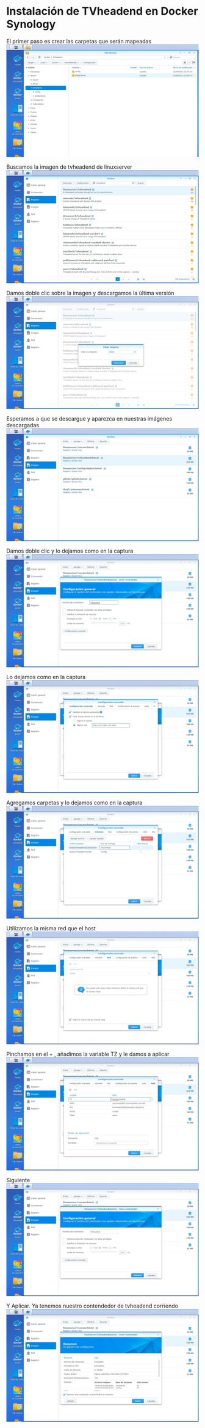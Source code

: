 # <b>Instalación de TVheadend en Docker Synology </B>
El primer paso es crear las carpetas que serán mapeadas
![alt text](https://raw.githubusercontent.com/davidmuma/Docker_dobleM/master/Images/d0.jpg)

Buscamos la imagen de tvheadend de linuxserver
![alt text](https://raw.githubusercontent.com/davidmuma/Docker_dobleM/master/Images/d1.jpg)

Damos doble clic sobre la imagen y descargamos la última versión
![alt text](https://raw.githubusercontent.com/davidmuma/Docker_dobleM/master/Images/d2.jpg)

Esperamos a que se descargue y aparezca en nuestras imágenes descargadas
![alt text](https://raw.githubusercontent.com/davidmuma/Docker_dobleM/master/Images/d3.jpg)

Damos doble clic y lo dejamos como en la captura
![alt text](https://raw.githubusercontent.com/davidmuma/Docker_dobleM/master/Images/d4.jpg)

Lo dejamos como en la captura
![alt text](https://raw.githubusercontent.com/davidmuma/Docker_dobleM/master/Images/d5.jpg)

Agregamos carpetas y lo dejamos como en la captura
![alt text](https://raw.githubusercontent.com/davidmuma/Docker_dobleM/master/Images/d6.jpg)

Utilizamos la misma red que el host
![alt text](https://raw.githubusercontent.com/davidmuma/Docker_dobleM/master/Images/d7.jpg)

Pinchamos en el + , añadimos la variable TZ y le damos a aplicar
![alt text](https://raw.githubusercontent.com/davidmuma/Docker_dobleM/master/Images/d8.jpg)

Siguiente
![alt text](https://raw.githubusercontent.com/davidmuma/Docker_dobleM/master/Images/d9.jpg)

Y Aplicar. Ya tenemos nuestro contendedor de tvheadend corriendo
![alt text](https://raw.githubusercontent.com/davidmuma/Docker_dobleM/master/Images/d10.jpg)

